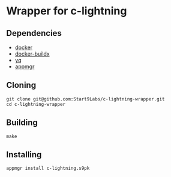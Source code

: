# Wrapper for c-lightning

## Dependencies

- [docker](https://docs.docker.com/get-docker)
- [docker-buildx](https://docs.docker.com/buildx/working-with-buildx/)
- [yq](https://mikefarah.gitbook.io/yq)
- [appmgr](https://github.com/Start9Labs/appmgr)

## Cloning
```
git clone git@github.com:Start9Labs/c-lightning-wrapper.git
cd c-lightning-wrapper
```

## Building

```
make
```

## Installing
```
appmgr install c-lightning.s9pk
```
